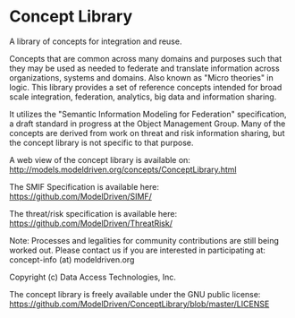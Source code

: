 # Concept Library
A library of concepts for integration and reuse.

Concepts that are common across many domains and purposes such that they may be used as needed to federate and translate  information across organizations, systems and domains. Also known as "Micro theories" in logic. This library provides a set of reference concepts intended for broad scale integration, federation, analytics, big data and information sharing.

It utilizes the "Semantic Information Modeling for Federation" specification, a draft standard in progress at the Object Management Group.
Many of the concepts are derived from work on threat and risk information sharing, but the concept library is not specific to that purpose.

A web view of the concept library is available on: http://models.modeldriven.org/concepts/ConceptLibrary.html

The SMIF Specification is available here: https://github.com/ModelDriven/SIMF/

The threat/risk specification is available here: https://github.com/ModelDriven/ThreatRisk/

Note: Processes and legalities for community contributions are still being worked out. Please contact us if you are interested in participating at: concept-info (at) modeldriven.org

Copyright (c) Data Access Technologies, Inc. 

The concept library is freely available under the GNU public license: https://github.com/ModelDriven/ConceptLibrary/blob/master/LICENSE
